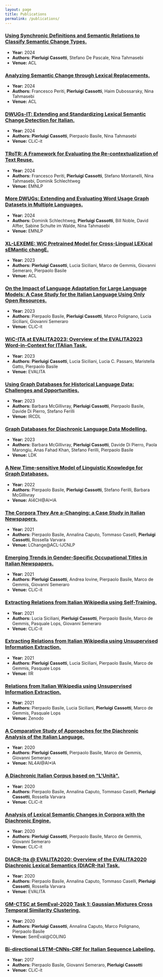 ```yaml
---
layout: page
title: Publications
permalink: /publications/
---
```


### [Using Synchronic Definitions and Semantic Relations to Classify Semantic Change Types.](https://doi.org/10.18653/v1/2024.acl-long.249)
- **Year:** 2024
- **Authors:** **Pierluigi Cassotti**, Stefano De Pascale, Nina Tahmasebi
- **Venue:** ACL

### [Analyzing Semantic Change through Lexical Replacements.](https://doi.org/10.18653/v1/2024.acl-long.246)
- **Year:** 2024
- **Authors:** Francesco Periti, **Pierluigi Cassotti**, Haim Dubossarsky, Nina Tahmasebi
- **Venue:** ACL

### [DWUGs-IT: Extending and Standardizing Lexical Semantic Change Detection for Italian.](https://ceur-ws.org/Vol-3878/22_main_long.pdf)
- **Year:** 2024
- **Authors:** **Pierluigi Cassotti**, Pierpaolo Basile, Nina Tahmasebi
- **Venue:** CLiC-it

### [TRoTR: A Framework for Evaluating the Re-contextualization of Text Reuse.](https://doi.org/10.18653/v1/2024.emnlp-main.774)
- **Year:** 2024
- **Authors:** Francesco Periti, **Pierluigi Cassotti**, Stefano Montanelli, Nina Tahmasebi, Dominik Schlechtweg
- **Venue:** EMNLP

### [More DWUGs: Extending and Evaluating Word Usage Graph Datasets in Multiple Languages.](https://doi.org/10.18653/v1/2024.emnlp-main.796)
- **Year:** 2024
- **Authors:** Dominik Schlechtweg, **Pierluigi Cassotti**, Bill Noble, David Alfter, Sabine Schulte im Walde, Nina Tahmasebi
- **Venue:** EMNLP

### [XL-LEXEME: WiC Pretrained Model for Cross-Lingual LEXical sEMantic changE.](https://doi.org/10.18653/v1/2023.acl-short.135)
- **Year:** 2023
- **Authors:** **Pierluigi Cassotti**, Lucia Siciliani, Marco de Gemmis, Giovanni Semeraro, Pierpaolo Basile
- **Venue:** ACL

### [On the Impact of Language Adaptation for Large Language Models: A Case Study for the Italian Language Using Only Open Resources.](https://ceur-ws.org/Vol-3596/short3.pdf)
- **Year:** 2023
- **Authors:** Pierpaolo Basile, **Pierluigi Cassotti**, Marco Polignano, Lucia Siciliani, Giovanni Semeraro
- **Venue:** CLiC-it

### [WiC-ITA at EVALITA2023: Overview of the EVALITA2023 Word-in-Context for ITAlian Task.](https://ceur-ws.org/Vol-3473/paper46.pdf)
- **Year:** 2023
- **Authors:** **Pierluigi Cassotti**, Lucia Siciliani, Lucia C. Passaro, Maristella Gatto, Pierpaolo Basile
- **Venue:** EVALITA

### [Using Graph Databases for Historical Language Data: Challenges and Opportunities.](https://ceur-ws.org/Vol-3365/short7.pdf)
- **Year:** 2023
- **Authors:** Barbara McGillivray, **Pierluigi Cassotti**, Pierpaolo Basile, Davide Di Pierro, Stefano Ferilli
- **Venue:** IRCDL

### [Graph Databases for Diachronic Language Data Modelling.](https://aclanthology.org/2023.ldk-1.8)
- **Year:** 2023
- **Authors:** Barbara McGillivray, **Pierluigi Cassotti**, Davide Di Pierro, Paola Marongiu, Anas Fahad Khan, Stefano Ferilli, Pierpaolo Basile
- **Venue:** LDK

### [A New Time-sensitive Model of Linguistic Knowledge for Graph Databases.](https://ceur-ws.org/Vol-3286/08_paper.pdf)
- **Year:** 2022
- **Authors:** Pierpaolo Basile, **Pierluigi Cassotti**, Stefano Ferilli, Barbara McGillivray
- **Venue:** AI4CH@AI*IA

### [The Corpora They Are a-Changing: a Case Study in Italian Newspapers.](https://doi.org/10.18653/v1/2021.lchange-1.3)
- **Year:** 2021
- **Authors:** Pierpaolo Basile, Annalina Caputo, Tommaso Caselli, **Pierluigi Cassotti**, Rossella Varvara
- **Venue:** LChange@ACL-IJCNLP

### [Emerging Trends in Gender-Specific Occupational Titles in Italian Newspapers.](https://ceur-ws.org/Vol-3033/paper52.pdf)
- **Year:** 2021
- **Authors:** **Pierluigi Cassotti**, Andrea Iovine, Pierpaolo Basile, Marco de Gemmis, Giovanni Semeraro
- **Venue:** CLiC-it

### [Extracting Relations from Italian Wikipedia using Self-Training.](https://ceur-ws.org/Vol-3033/paper28.pdf)
- **Year:** 2021
- **Authors:** Lucia Siciliani, **Pierluigi Cassotti**, Pierpaolo Basile, Marco de Gemmis, Pasquale Lops, Giovanni Semeraro
- **Venue:** CLiC-it

### [Extracting Relations from Italian Wikipedia using Unsupervised Information Extraction.](https://ceur-ws.org/Vol-2947/paper2.pdf)
- **Year:** 2021
- **Authors:** **Pierluigi Cassotti**, Lucia Siciliani, Pierpaolo Basile, Marco de Gemmis, Pasquale Lops
- **Venue:** IIR

### [Relations from Italian Wikipedia using Unsupervised Information Extraction.](https://doi.org/10.5281/zenodo.5498034)
- **Year:** 2021
- **Authors:** Pierpaolo Basile, Lucia Siciliani, **Pierluigi Cassotti**, Marco de Gemmis, Pasquale Lops
- **Venue:** Zenodo

### [A Comparative Study of Approaches for the Diachronic Analysis of the Italian Language.](https://ceur-ws.org/Vol-2735/paper40.pdf)
- **Year:** 2020
- **Authors:** **Pierluigi Cassotti**, Pierpaolo Basile, Marco de Gemmis, Giovanni Semeraro
- **Venue:** NL4AI@AI*IA

### [A Diachronic Italian Corpus based on "L'Unità".](https://ceur-ws.org/Vol-2769/paper_44.pdf)
- **Year:** 2020
- **Authors:** Pierpaolo Basile, Annalina Caputo, Tommaso Caselli, **Pierluigi Cassotti**, Rossella Varvara
- **Venue:** CLiC-it

### [Analysis of Lexical Semantic Changes in Corpora with the Diachronic Engine.](https://ceur-ws.org/Vol-2769/paper_71.pdf)
- **Year:** 2020
- **Authors:** **Pierluigi Cassotti**, Pierpaolo Basile, Marco de Gemmis, Giovanni Semeraro
- **Venue:** CLiC-it

### [DIACR-Ita @ EVALITA2020: Overview of the EVALITA2020 Diachronic Lexical Semantics (DIACR-Ita) Task.](https://ceur-ws.org/Vol-2765/paper158.pdf)
- **Year:** 2020
- **Authors:** Pierpaolo Basile, Annalina Caputo, Tommaso Caselli, **Pierluigi Cassotti**, Rossella Varvara
- **Venue:** EVALITA

### [GM-CTSC at SemEval-2020 Task 1: Gaussian Mixtures Cross Temporal Similarity Clustering.](https://doi.org/10.18653/v1/2020.semeval-1.7)
- **Year:** 2020
- **Authors:** **Pierluigi Cassotti**, Annalina Caputo, Marco Polignano, Pierpaolo Basile
- **Venue:** SemEval@COLING

### [Bi-directional LSTM-CNNs-CRF for Italian Sequence Labeling.](https://ceur-ws.org/Vol-2006/paper047.pdf)
- **Year:** 2017
- **Authors:** Pierpaolo Basile, Giovanni Semeraro, **Pierluigi Cassotti**
- **Venue:** CLiC-it

